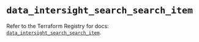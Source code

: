 # `data_intersight_search_search_item`

Refer to the Terraform Registry for docs: [`data_intersight_search_search_item`](https://registry.terraform.io/providers/ciscodevnet/intersight/1.0.71/docs/data-sources/search_search_item).
